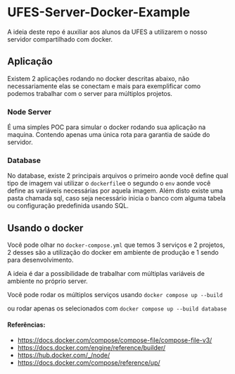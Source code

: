 # UFES-Server-Docker-Example

A ideia deste repo é auxiliar aos alunos da UFES a utilizarem o nosso servidor compartilhado com docker.

## Aplicação

Existem 2 aplicações rodando no docker descritas abaixo, não necessariamente elas se conectam e mais para exemplificar como podemos trabalhar com o server para múltiplos projetos.

### Node Server

É uma simples POC para simular o docker rodando sua aplicação na maquina. Contendo apenas uma única rota para garantia de saúde do servidor.

### Database

No database, existe 2 principais arquivos o primeiro aonde você define qual tipo de imagem vai utilizar o `dockerfile`e o segundo o `env` aonde você define as variáveis necessárias por aquela imagem. Além disto existe uma pasta chamada sql, caso seja necessário inicia o banco com alguma tabela ou configuração predefinida usando SQL.

## Usando o docker

Você pode olhar no `docker-compose.yml` que temos 3 serviços e 2 projetos, 2 desses são a utilização do docker em ambiente de produção e 1 sendo para desenvolvimento.

A ideia é dar a possibilidade de trabalhar com múltiplas variáveis de ambiente no próprio server.

Você pode rodar os múltiplos serviços usando `docker compose up --build`

ou rodar apenas os selecionados com `docker compose up --build database`

#### Referências:

- https://docs.docker.com/compose/compose-file/compose-file-v3/
- https://docs.docker.com/engine/reference/builder/
- https://hub.docker.com/_/node/
- https://docs.docker.com/compose/reference/up/
